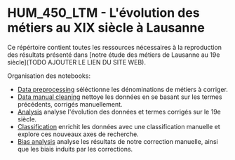 # HUM_450_LTM - L'évolution des métiers au XIX siècle à Lausanne

Ce répértoire contient toutes les ressources nécessaires à la reproduction des résultats présenté dans [notre étude des métiers de Lausanne au 19e siècle](TODO AJOUTER LE LIEN DU SITE WEB). 

Organisation des notebooks:

* [Data preprocessing](/Data_preprocessing.ipynb) séléctionne les dénominations de métiers à corriger.
* [Data manual cleaning](/Data_manual_cleaning.ipynb) nettoye les données en se basant sur les termes précédents, corrigés manuellement.
* [Analysis](/Analysis.ipynb) analyse l'évolution des données et termes corrigés sur le 19e siècle.
* [Classification](/Classification.ipynb) enrichit les données avec une classification manuelle et explore ces nouveaux axes de recherche.
* [Bias analysis](/Bias%20analysis.ipynb) analyse les résultats de notre correction manuelle, ainsi que les biais induits par les corrections.
